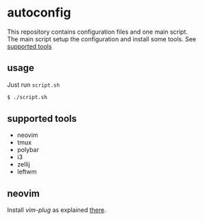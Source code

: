 # autoconfig
This repository contains configuration files and one main script.\
The main script setup the configuration and install some tools. See
[supported tools](#supported-tools)

## usage
Just run `script.sh`
```sh
$ ./script.sh
```

## supported tools
* neovim
* tmux
* polybar
* i3
* zellij
* leftwm

## neovim
Install *vim-plug* as explained [there](https://github.com/junegunn/vim-plug#unix-linux).
